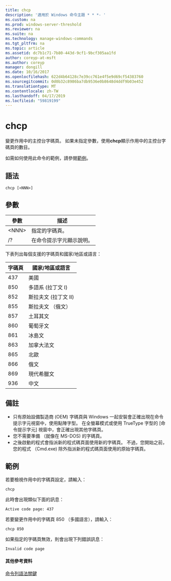 ```yaml
---
title: chcp
description: '適用於 Windows 命令主題 * * *- '
ms.custom: na
ms.prod: windows-server-threshold
ms.reviewer: na
ms.suite: na
ms.technology: manage-windows-commands
ms.tgt_pltfrm: na
ms.topic: article
ms.assetid: dc7b1c71-7b80-443d-9cf1-9bcf305aa1fd
author: coreyp-at-msft
ms.author: coreyp
manager: dongill
ms.date: 10/16/2017
ms.openlocfilehash: 622d4b64128c7e39cc761e4f5e9d69cf54383760
ms.sourcegitcommit: 0d0b32c8986ba7db9536e0b8648d4ddf9b03e452
ms.translationtype: MT
ms.contentlocale: zh-TW
ms.lasthandoff: 04/17/2019
ms.locfileid: "59819199"
---
```

# <a name="chcp"></a>chcp



變更作用中的主控台字碼頁。 如果未指定參數，使用**chcp**顯示作用中的主控台字碼頁的數目。

如需如何使用此命令的範例，請參閱[範例](#BKMK_examples)。

## <a name="syntax"></a>語法

```
chcp [<NNN>]
```

## <a name="parameters"></a>參數

|參數|描述|
|---------|-----------|
|\<NNN>|指定的字碼頁。|
|/?|在命令提示字元顯示說明。|

下表列出每個支援的字碼頁和國家/地區或語言：

|字碼頁|國家/地區或語言|
|---------|--------------------------|
|437|美國|
|850|多語系 (拉丁文 I)|
|852|斯拉夫文 (拉丁文 II)|
|855|斯拉夫文 （俄文）|
|857|土耳其文|
|860|葡萄牙文|
|861|冰島文|
|863|加拿大法文|
|865|北歐|
|866|俄文|
|869|現代希臘文|
|936|中文|

## <a name="remarks"></a>備註

-   只有原始設備製造商 (OEM) 字碼頁與 Windows 一起安裝會正確出現在命令提示字元視窗中，使用點陣字型。 在全螢幕模式或使用 TrueType 字型的 [命令提示字元] 視窗中，會正確出現其他字碼頁。
-   您不需要準備 （就像在 MS-DOS) 的字碼頁。
-   之後啟動的程式會指派新的程式碼頁面使用新的字碼頁。 不過，您開始之前，您的程式 （Cmd.exe) 除外指派新的程式碼頁面使用的原始字碼頁。

## <a name="BKMK_examples"></a>範例

若要檢視作用中的字碼頁設定，請輸入：
```
chcp
```
此時會出現類似下面的訊息：

`Active code page: 437`

若要變更作用中的字碼頁 850 （多國語言），請輸入：
```
chcp 850
```
如果指定的字碼頁無效，則會出現下列錯誤訊息：

`Invalid code page`

#### <a name="additional-references"></a>其他參考資料

[命令列語法關鍵](command-line-syntax-key.md)

